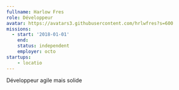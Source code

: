 ```yaml
---
fullname: Harlow Fres
role: Développeur
avatar: https://avatars3.githubusercontent.com/hrlwfres?s=600
missions:
  - start: '2018-01-01'
    end:
    status: independent
    employer: octo
startups:
    - locatio
---
```


Développeur agile mais solide
